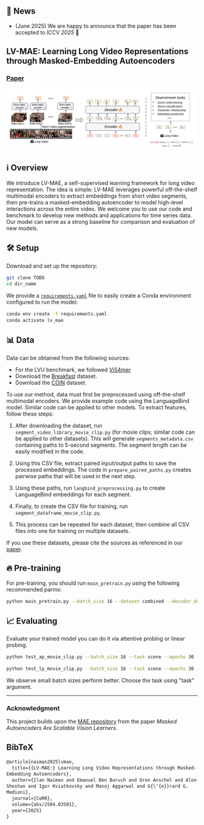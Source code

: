 ## 📰 News
- (June 2025) We are happy to announce that the paper has been accepted to *ICCV 2025* 🌺

## LV-MAE: Learning Long Video Representations through Masked-Embedding Autoencoders

### [Paper](https://arxiv.org/pdf/2504.03501)
![lvmae_arch](assets/lvmae_arch.png)
## ℹ️ Overview
We introduce LV-MAE, a self-supervised learning framework for long video representation. The idea is simple: LV-MAE leverages powerful off-the-shelf multimodal encoders to extract embeddings from short video segments, then pre-trains a masked-embedding autoencoder to model high-level interactions across the entire video.
We welcome you to use our code and benchmark to develop new methods and applications for time series data.
Our model can serve as a strong baseline for comparison and evaluation of new models.

## 🛠️ Setup
Download and set up the repository:
```bash
git clone TODO
cd dir_name
```

We provide a [`requirements.yaml`](requirements.yaml) file to easily create a Conda environment configured to run the model:
```bash
conda env create -f requirements.yaml
conda activate lv_mae
```
## 📊 Data

Data can be obtained from the following sources:
- For the LVU benchmark, we followed [ViS4mer](https://github.com/md-mohaiminul/ViS4mer) 
- Download the [Breakfast](https://serre-lab.clps.brown.edu/resource/breakfast-actions-dataset/) dataset.
- Download the [COIN](https://coin-dataset.github.io/) dataset.

To use our method, data must first be preprocessed using off-the-shelf multimodal encoders. We provide example code using the LanguageBind model. Similar code can be applied to other models. To extract features, follow these steps:

1. After downloading the dataset, run `segment_video_library_movie_clip.py` (for movie clips; similar code can be applied to other datasets). This will generate `segments_metadata.csv` containing paths to 5-second segments. The segment length can be easily modified in the code.

2. Using this CSV file, extract paired input/output paths to save the processed embeddings. The code in `prepare_paired_paths.py` creates pairwise paths that will be used in the next step.

3. Using these paths, run `langbind_preprocessing.py` to create LanguageBind embeddings for each segment.

4. Finally, to create the CSV file for training, run `segment_dataframe_movie_clip.py`.

5. This process can be repeated for each dataset, then combine all CSV files into one for training on multiple datasets.

If you use these datasets, please cite the sources as referenced in our [paper](https://arxiv.org/pdf/2504.03501).


## 🔥 Pre-training

For pre-training, you should run `main_pretrain.py` using the following recommended parms:

```bash
python main_pretrain.py --batch_size 16 --dataset combined --decoder_depth 8 --decoder_embed_dim 512 --decoder_num_heads 16 --depth 32 --epochs 151 --input_size 1024 --mask_ratio .5 --num_heads 16 --num_patches 256 --distributed --world_size 8 --masking_strategy
```

## 📈 Evaluating
Evaluate your trained model you can do it via attentive probing or linear probing.

```bash
python test_ap_movie_clip.py --batch_size 16 --task scene --epochs 30 --lr 3e-4
```
```bash
python test_lp_movie_clip.py --batch_size 16 --task scene --epochs 30 --lr 3e-4 
```
We observe small batch sizes perform better. Choose the task using "task" argument.

---

### Acknowledgment  
This project builds upon the [MAE repository](https://github.com/facebookresearch/mae) from the paper *Masked Autoencoders Are Scalable Vision Learners*.


## BibTeX
```
@article{naiman2025lvmae,
  title={{LV-MAE:} Learning Long Video Representations through Masked-Embedding Autoencoders},
  author={Ilan Naiman and Emanuel Ben Baruch and Oron Anschel and Alon Shoshan and Igor Kviatkovsky and Manoj Aggarwal and G{\'{e}}rard G. Medioni},
  journal={CoRR},
  volume={abs/2504.03501},
  year={2025}
}
```



